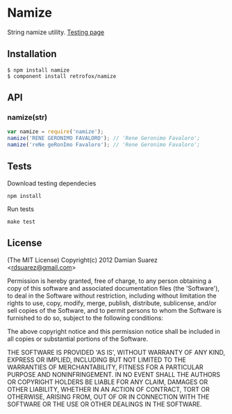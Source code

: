 
# Namize

  String namize utility. [Testing page](http://retrofox.github.com/standarize)

## Installation

```
$ npm install namize
$ component install retrofox/namize
```

## API

### namize(str)

```js
var namize = require('namize');
namize('RENE GERONIMO FAVALORO'); // 'Rene Geronimo Favaloro';
namize('reNe geRonImo Favaloro'); // 'Rene Geronimo Favaloro';
```

## Tests

Download testing dependecies

```
npm install
```

Run tests

```
make test
```

## License

(The MIT License)
Copyright(c) 2012 Damian Suarez &lt;rdsuarez@gmail.com&gt;

Permission is hereby granted, free of charge, to any person obtaining
a copy of this software and associated documentation files (the
'Software'), to deal in the Software without restriction, including
without limitation the rights to use, copy, modify, merge, publish,
distribute, sublicense, and/or sell copies of the Software, and to
permit persons to whom the Software is furnished to do so, subject to
the following conditions:

The above copyright notice and this permission notice shall be
included in all copies or substantial portions of the Software.

THE SOFTWARE IS PROVIDED 'AS IS', WITHOUT WARRANTY OF ANY KIND,
EXPRESS OR IMPLIED, INCLUDING BUT NOT LIMITED TO THE WARRANTIES OF
MERCHANTABILITY, FITNESS FOR A PARTICULAR PURPOSE AND NONINFRINGEMENT.
IN NO EVENT SHALL THE AUTHORS OR COPYRIGHT HOLDERS BE LIABLE FOR ANY
CLAIM, DAMAGES OR OTHER LIABILITY, WHETHER IN AN ACTION OF CONTRACT,
TORT OR OTHERWISE, ARISING FROM, OUT OF OR IN CONNECTION WITH THE
SOFTWARE OR THE USE OR OTHER DEALINGS IN THE SOFTWARE.
